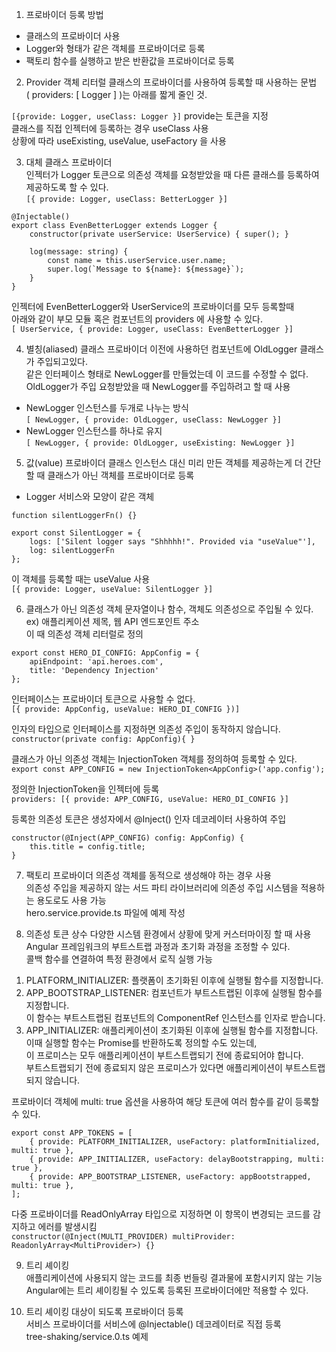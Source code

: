 1. 프로바이더 등록 방법  
- 클래스의 프로바이더 사용  
- Logger와 형태가 같은 객체를 프로바이더로 등록
- 팩토리 함수를 실행하고 받은 반환값을 프로바이더로 등록  

2. Provider 객체 리터럴
클래스의 프로바이더를 사용하여 등록할 때 사용하는 문법  
( providers: [ Logger ] )는 아래를 짧게 줄인 것. 
 
`[{provide: Logger, useClass: Logger }]`
provide는 토큰을 지정  
클래스를 직접 인젝터에 등록하는 경우 useClass 사용  
상황에 따라 useExisting, useValue, useFactory 을 사용  

3. 대체 클래스 프로바이더  
인젝터가 Logger 토큰으로 의존성 객체를 요청받았을 때 다른 클래스를 등록하여 제공하도록 할 수 있다.  
`[{ provide: Logger, useClass: BetterLogger }]`

```
@Injectable()
export class EvenBetterLogger extends Logger {
    constructor(private userService: UserService) { super(); }

    log(message: string) {
        const name = this.userService.user.name;
        super.log(`Message to ${name}: ${message}`);
    }
}
```

인젝터에 EvenBetterLogger와 UserService의 프로바이더를 모두 등록할때  
아래와 같이 부모 모듈 혹은 컴포넌트의 providers 에 사용할 수 있다.  
`[ UserService, { provide: Logger, useClass: EvenBetterLogger }]`

4. 별칭(aliased) 클래스 프로바이더
이전에 사용하던 컴포넌트에 OldLogger 클래스가 주입되고있다.  
같은 인터페이스 형태로 NewLogger를 만들었는데 이 코드를 수정할 수 없다.  
OldLogger가 주입 요청받았을 때 NewLogger를 주입하려고 할 때 사용  
- NewLogger 인스턴스를 두개로 나누는 방식  
`[ NewLogger, { provide: OldLogger, useClass: NewLogger }]`
- NewLogger 인스턴스를 하나로 유지  
`[ NewLogger, { provide: OldLogger, useExisting: NewLogger }]`

5. 값(value) 프로바이더
클래스 인스턴스 대신 미리 만든 객체를 제공하는게 더 간단할 때 클래스가 아닌 객체를 프로바이더로 등록  

- Logger 서비스와 모양이 같은 객체
```
function silentLoggerFn() {}

export const SilentLogger = {
    logs: ['Silent logger says "Shhhhh!". Provided via "useValue"'],
    log: silentLoggerFn
};
```

이 객체를 등록할 때는 useValue 사용  
`[{ provide: Logger, useValue: SilentLogger }]`

6. 클래스가 아닌 의존성 객체
문자열이나 함수, 객체도 의존성으로 주입될 수 있다.  
ex) 애플리케이션 제목, 웹 API 엔드포인트 주소  
이 때 의존성 객체 리터럴로 정의  

```
export const HERO_DI_CONFIG: AppConfig = {
    apiEndpoint: 'api.heroes.com',
    title: 'Dependency Injection'
};
```
  
인터페이스는 프로바이더 토큰으로 사용할 수 없다.  
`[{ provide: AppConfig, useValue: HERO_DI_CONFIG })]`

인자의 타입으로 인터페이스를 지정하면 의존성 주입이 동작하지 않습니다.  
`constructor(private config: AppConfig){ }`
  
클래스가 아닌 의존성 객체는 InjectionToken 객체를 정의하여 등록할 수 있다.  
`export const APP_CONFIG = new InjectionToken<AppConfig>('app.config');`
  
정의한 InjectionToken을 인젝터에 등록  
`providers: [{ provide: APP_CONFIG, useValue: HERO_DI_CONFIG }]`
  
등록한 의존성 토큰은 생성자에서 @Inject() 인자 데코레이터 사용하여 주입  
```
constructor(@Inject(APP_CONFIG) config: AppConfig) {
    this.title = config.title;
}
```

7. 팩토리 프로바이더
의존성 객체를 동적으로 생성해야 하는 경우 사용  
의존성 주입을 제공하지 않는 서드 파티 라이브러리에 의존성 주입 시스템을 적용하는 용도로도 사용 가능  
hero.service.provide.ts 파일에 예제 작성  

8. 의존성 토큰 상수
다양한 시스템 환경에서 상황에 맞게 커스터마이징 할 때 사용  
Angular 프레임워크의 부트스트랩 과정과 초기화 과정을 조정할 수 있다.  
콜백 함수를 연결하여 특정 환경에서 로직 실행 가능  
1) PLATFORM_INITIALIZER: 플랫폼이 초기화된 이후에 실행될 함수를 지정합니다.  
2) APP_BOOTSTRAP_LISTENER: 컴포넌트가 부트스트랩된 이후에 실행될 함수를 지정합니다.   
                           이 함수는 부트스트랩된 컴포넌트의 ComponentRef 인스턴스를 인자로 받습니다.  
3) APP_INITIALIZER: 애플리케이션이 초기화된 이후에 실행될 함수를 지정합니다.  
                    이때 실행할 함수는 Promise를 반환하도록 정의할 수도 있는데,  
                    이 프로미스는 모두 애플리케이션이 부트스트랩되기 전에 종료되어야 합니다.  
                    부트스트랩되기 전에 종료되지 않은 프로미스가 있다면 애플리케이션이 부트스트랩되지 않습니다.  
  
프로바이더 객체에 multi: true 옵션을 사용하여 해당 토큰에 여러 함수를 같이 등록할 수 있다.  
```
export const APP_TOKENS = [
    { provide: PLATFORM_INITIALIZER, useFactory: platformInitialized, multi: true },
    { provide: APP_INITIALIZER, useFactory: delayBootstrapping, multi: true },
    { provide: APP_BOOTSTRAP_LISTENER, useFactory: appBootstrapped, multi: true },
];
```
  
다중 프로바이더를 ReadOnlyArray 타입으로 지정하면 이 항목이 변경되는 코드를 감지하고 에러를 발생시킴  
`constructor(@Inject(MULTI_PROVIDER) multiProvider: ReadonlyArray<MultiProvider>) {}`

9. 트리 셰이킹  
애플리케이션에 사용되지 않는 코드를 최종 번들링 결과물에 포함시키지 않는 기능  
Angular에는 트리 셰이킹될 수 있도록 등록된 프로바이더에만 적용할 수 있다.  
  
10. 트리 셰이킹 대상이 되도록 프로바이더 등록  
서비스 프로바이더를 서비스에 @Injectable() 데코레이터로 직접 등록  
tree-shaking/service.0.ts 예제  
